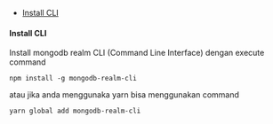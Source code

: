 - [Install CLI](#install-cli)

#### Install CLI
Install mongodb realm CLI (Command Line Interface) dengan execute command
```
npm install -g mongodb-realm-cli
```

atau jika anda menggunaka yarn bisa menggunakan command
```
yarn global add mongodb-realm-cli
```